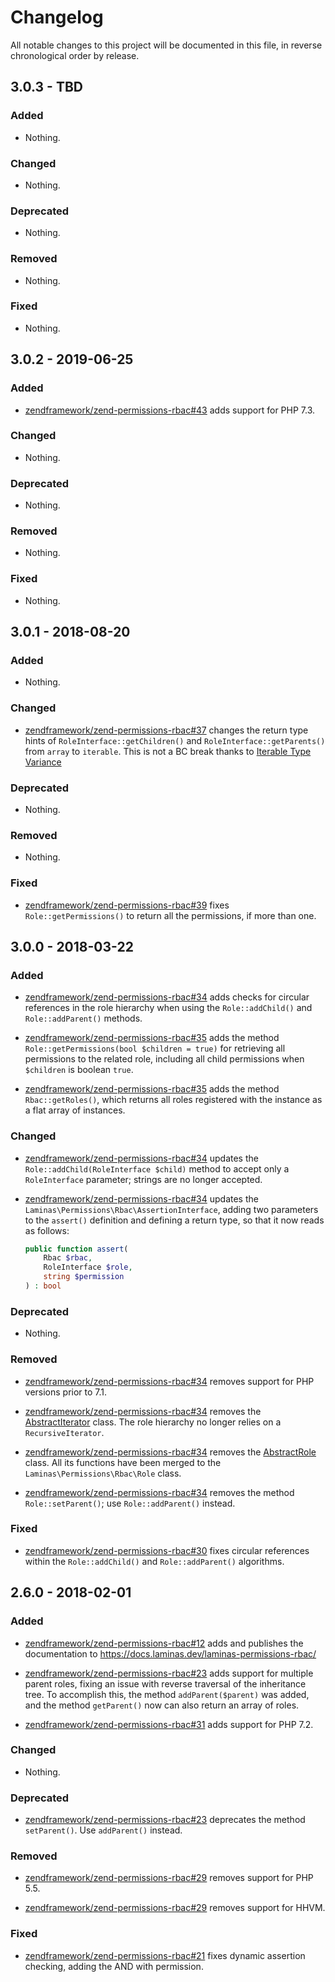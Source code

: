 # Changelog

All notable changes to this project will be documented in this file, in reverse chronological order by release.

## 3.0.3 - TBD

### Added

- Nothing.

### Changed

- Nothing.

### Deprecated

- Nothing.

### Removed

- Nothing.

### Fixed

- Nothing.

## 3.0.2 - 2019-06-25

### Added

- [zendframework/zend-permissions-rbac#43](https://github.com/zendframework/zend-permissions-rbac/pull/43) adds support for PHP 7.3.

### Changed

- Nothing.

### Deprecated

- Nothing.

### Removed

- Nothing.

### Fixed

- Nothing.

## 3.0.1 - 2018-08-20

### Added

- Nothing.

### Changed

- [zendframework/zend-permissions-rbac#37](https://github.com/zendframework/zend-permissions-rbac/pull/37) changes
  the return type hints of `RoleInterface::getChildren()` and `RoleInterface::getParents()`
  from `array` to `iterable`. This is not a BC break thanks to [Iterable Type Variance](http://php.net/manual/en/language.types.iterable.php#language.types.iterable.variance)

### Deprecated

- Nothing.

### Removed

- Nothing.

### Fixed

- [zendframework/zend-permissions-rbac#39](https://github.com/zendframework/zend-permissions-rbac/pull/39) fixes
  `Role::getPermissions()` to return all the permissions, if more than one.

## 3.0.0 - 2018-03-22

### Added

- [zendframework/zend-permissions-rbac#34](https://github.com/zendframework/zend-permissions-rbac/pull/34) adds
  checks for circular references in the role hierarchy when using the
  `Role::addChild()` and `Role::addParent()` methods.

- [zendframework/zend-permissions-rbac#35](https://github.com/zendframework/zend-permissions-rbac/pull/35) adds
  the method `Role::getPermissions(bool $children = true)` for retrieving all
  permissions to the related role, including all child permissions when
  `$children` is boolean `true`.

- [zendframework/zend-permissions-rbac#35](https://github.com/zendframework/zend-permissions-rbac/pull/35) adds
  the method `Rbac::getRoles()`, which returns all roles registered with the
  instance as a flat array of instances.

### Changed

- [zendframework/zend-permissions-rbac#34](https://github.com/zendframework/zend-permissions-rbac/pull/34) updates
  the `Role::addChild(RoleInterface $child)` method to accept only a `RoleInterface` parameter;
  strings are no longer accepted.

- [zendframework/zend-permissions-rbac#34](https://github.com/zendframework/zend-permissions-rbac/pull/34) updates
  the `Laminas\Permissions\Rbac\AssertionInterface`, adding two parameters to the
  `assert()` definition and defining a return type, so that it now reads as
  follows:

  ```php
  public function assert(
      Rbac $rbac,
      RoleInterface $role,
      string $permission
  ) : bool
  ```

### Deprecated

- Nothing.

### Removed

- [zendframework/zend-permissions-rbac#34](https://github.com/zendframework/zend-permissions-rbac/pull/34) removes
  support for PHP versions prior to 7.1.

- [zendframework/zend-permissions-rbac#34](https://github.com/zendframework/zend-permissions-rbac/pull/34) removes
  the [AbstractIterator](https://github.com/laminas/laminas-permissions-rbac/blob/release-2.6.0/src/AbstractIterator.php)
  class. The role hierarchy no longer relies on a `RecursiveIterator`.

- [zendframework/zend-permissions-rbac#34](https://github.com/zendframework/zend-permissions-rbac/pull/34) removes
  the [AbstractRole](https://github.com/laminas/laminas-permissions-rbac/blob/release-2.6.0/src/AbstractRole.php)
  class. All its functions have been merged to the `Laminas\Permissions\Rbac\Role`
  class.

- [zendframework/zend-permissions-rbac#34](https://github.com/zendframework/zend-permissions-rbac/pull/34) removes
  the method `Role::setParent()`; use `Role::addParent()` instead.

### Fixed

- [zendframework/zend-permissions-rbac#30](https://github.com/zendframework/zend-permissions-rbac/issues/30) fixes
  circular references within the `Role::addChild()` and `Role::addParent()`
  algorithms.

## 2.6.0 - 2018-02-01

### Added

- [zendframework/zend-permissions-rbac#12](https://github.com/zendframework/zend-permissions-rbac/pull/12) adds
  and publishes the documentation to https://docs.laminas.dev/laminas-permissions-rbac/

- [zendframework/zend-permissions-rbac#23](https://github.com/zendframework/zend-permissions-rbac/pull/23) adds
  support for multiple parent roles, fixing an issue with reverse traversal of
  the inheritance tree. To accomplish this, the method `addParent($parent)` was
  added, and the method `getParent()` now can also return an array of roles.

- [zendframework/zend-permissions-rbac#31](https://github.com/zendframework/zend-permissions-rbac/pull/31) adds
  support for PHP 7.2.

### Changed

- Nothing.

### Deprecated

- [zendframework/zend-permissions-rbac#23](https://github.com/zendframework/zend-permissions-rbac/pull/23)
  deprecates the method `setParent()`. Use `addParent()` instead.

### Removed

- [zendframework/zend-permissions-rbac#29](https://github.com/zendframework/zend-permissions-rbac/pull/29) removes
  support for PHP 5.5.

- [zendframework/zend-permissions-rbac#29](https://github.com/zendframework/zend-permissions-rbac/pull/29) removes
  support for HHVM.

### Fixed

- [zendframework/zend-permissions-rbac#21](https://github.com/zendframework/zend-permissions-rbac/pull/21) fixes
  dynamic assertion checking, adding the AND with permission.
